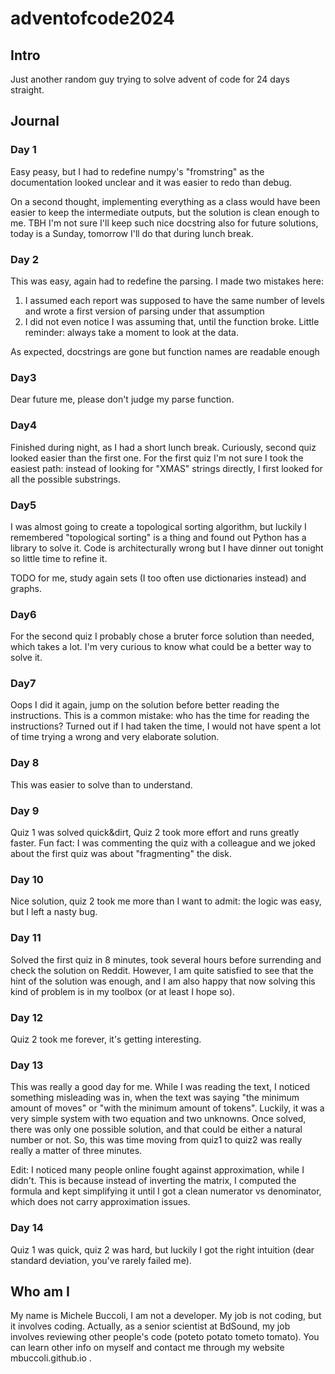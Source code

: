 # adventofcode2024

## Intro
Just another random guy trying to solve advent of code for 24 days straight.

## Journal
### Day 1
Easy peasy, but I had to redefine numpy's "fromstring" as the documentation looked unclear and it was easier to redo than debug.

On a second thought, implementing everything as a class would have been easier to keep the intermediate outputs, but the solution is clean enough to me.
TBH I'm not sure I'll keep such nice docstring also for future solutions, today is a Sunday, tomorrow I'll do that during lunch break.

### Day 2
This was easy, again had to redefine the parsing. 
I made two mistakes here:
1) I assumed each report was supposed to have the same number of levels and wrote a first version of parsing under that assumption
2) I did not even notice I was assuming that, until the function broke. Little reminder: always take a moment to look at the data.

As expected, docstrings are gone but function names are readable enough

### Day3
Dear future me, please don't judge my parse function.

### Day4
Finished during night, as I had a short lunch break. Curiously, second quiz looked easier than the first one.
For the first quiz I'm not sure I took the easiest path: instead of looking for "XMAS" strings directly, I first looked for all the possible substrings.

### Day5
I was almost going to create a topological sorting algorithm, but luckily I remembered "topological sorting" is a thing and found out Python has a library to solve it. Code is architecturally wrong but I have dinner out tonight so little time to refine it.

TODO for me, study again sets (I too often use dictionaries instead) and graphs.

### Day6
For the second quiz I probably chose a bruter force solution than needed, which takes a lot. I'm very curious to know what could be a better way to solve it.

### Day7
Oops I did it again, jump on the solution before better reading the instructions. This is a common mistake: who has the time for reading the instructions?
Turned out if I had taken the time, I would not have spent a lot of time trying a wrong and very elaborate solution.

### Day 8
This was easier to solve than to understand. 

### Day 9
Quiz 1 was solved quick&dirt, Quiz 2 took more effort and runs greatly faster.
Fun fact: I was commenting the quiz with a colleague and we joked about the first quiz was about "fragmenting" the disk. 

### Day 10
Nice solution, quiz 2 took me more than I want to admit: the logic was easy, but I left a nasty bug.

### Day 11
Solved the first quiz in 8 minutes, took several hours before surrending and check the solution on Reddit.
However, I am quite satisfied to see that the hint of the solution was enough, and I am also happy that now solving this kind of problem is in my toolbox (or at least I hope so).

### Day 12
Quiz 2 took me forever, it's getting interesting.

### Day 13
This was really a good day for me. While I was reading the text, I noticed something misleading was in, when the text was saying "the minimum amount of moves" or "with the minimum amount of tokens".
Luckily, it was a very simple system with two equation and two unknowns. Once solved, there was only one possible solution, and that could be either a natural number or not.
So, this was time moving from quiz1 to quiz2 was really really a matter of three minutes.

Edit: I noticed many people online fought against approximation, while I didn't. This is because instead of inverting the matrix, I computed the formula and kept simplifying it until I got a clean numerator vs denominator, which does not carry approximation issues.

### Day 14
Quiz 1 was quick, quiz 2 was hard, but luckily I got the right intuition (dear standard deviation, you've rarely failed me).

## Who am I
My name is Michele Buccoli, I am not a developer. My job is not coding, but it involves coding. Actually, as a senior scientist at BdSound, my job involves reviewing other people's code (poteto potato tometo tomato).
You can learn other info on myself and contact me through my website mbuccoli.github.io .
